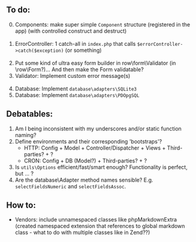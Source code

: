 
To do:
------

0. Components: make super simple `Component` structure (registered in the app) (with controlled construct and destruct)<br><br>
0. ErrorController: 1 catch-all in `index.php` that calls `$errorController->catch($exception)` (or something)<br><br>
1. Put some kind of ultra easy form builder in row\form\Validator (in \row\Form?)... And then make the Form validatable?
4. Validator: Implement custom error message(s)<br><br>
8. Database: Implement `database\adapters\SQLite3`
8. Database: Implement `database\adapters\PDOpgSQL`


Debatables:
-----------

1. Am I being inconsistent with my underscores and/or static function naming?
1. Define environments and their corresponding 'bootstraps'?
    - HTTP: Config + Model + Controller/Dispatcher + Views + Third-parties? + ?
    - CRON: Config + DB (Model?) + Third-parties? + ?
3. Is `utils\Options` efficient/fast/smart enough? Functionality is perfect, but ... ?
4. Are the database\Adapter method names sensible? E.g. `selectFieldsNumeric` and `selectFieldsAssoc`.


How to:
-------

* Vendors: include unnamespaced classes like phpMarkdownExtra (created namespaced extension that references to global markdown class - what to do with multiple classes like in Zend??)

